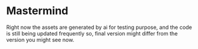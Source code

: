 # Mastermind

Right now the assets are generated by ai for testing purpose, and the code is still being updated frequently so, final version might differ from the version you might see now.
